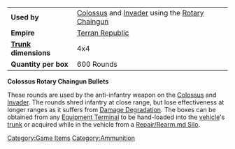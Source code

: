 |                                             |                                                                                                                                    |
| ------------------------------------------- | ---------------------------------------------------------------------------------------------------------------------------------- |
| **Used by**                                 | [Colossus](Colossus.md "wikilink") and [Invader](Invader.md "wikilink") using the [Rotary Chaingun](Rotary_Chaingun.md "wikilink") |
| **Empire**                                  | [Terran Republic](Terran_Republic.md "wikilink")                                                                                   |
| **[Trunk](Trunk.md "wikilink") dimensions** | 4x4                                                                                                                                |
| **Quantity per box**                        | 600 Rounds                                                                                                                         |

**Colossus Rotary Chaingun Bullets**

These rounds are used by the anti-infantry weapon on the
[Colossus](Colossus.md "wikilink") and [Invader](Invader.md "wikilink"). The
rounds shred infantry at close range, but lose effectiveness at longer
ranges as it suffers from [Damage
Degradation](Damage_Degradation.md "wikilink"). The boxes can be obtained
from any [Equipment Terminal](Equipment_Terminal.md "wikilink") to be
hand-loaded into the [vehicle](vehicle.md "wikilink")'s
[trunk](trunk.md "wikilink") or acquired while in the vehicle from a
[Repair/Rearm.md Silo](Repair/Rearm_Silo.md "wikilink").

[Category:Game Items](Category:Game_Items.md "wikilink")
[Category:Ammunition](Category:Ammunition.md "wikilink")
